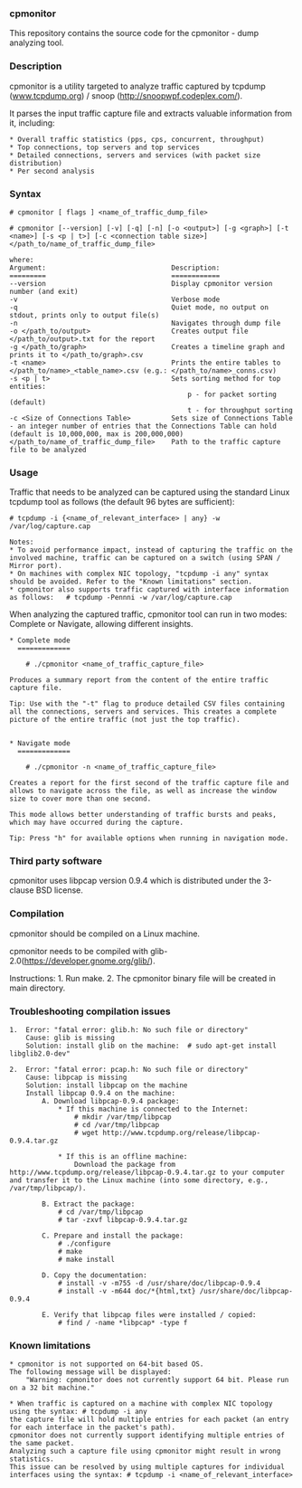 ### cpmonitor

This repository contains the source code for the cpmonitor - dump analyzing tool.


### Description

cpmonitor is a utility targeted to analyze traffic captured by tcpdump (www.tcpdump.org) / snoop (http://snoopwpf.codeplex.com/).

It parses the input traffic capture file and extracts valuable information from it, including:

	* Overall traffic statistics (pps, cps, concurrent, throughput)
	* Top connections, top servers and top services
	* Detailed connections, servers and services (with packet size distribution)
	* Per second analysis


### Syntax

    # cpmonitor [ flags ] <name_of_traffic_dump_file>

	# cpmonitor [--version] [-v] [-q] [-n] [-o <output>] [-g <graph>] [-t <name>] [-s <p | t>] [-c <connection table size>] </path_to/name_of_traffic_dump_file>

	where:
	Argument:								Description:
	=========								============
	--version								Display cpmonitor version number (and exit)
	-v										Verbose mode
	-q										Quiet mode, no output on stdout, prints only to output file(s)
	-n										Navigates through dump file
	-o </path_to/output>					Creates output file </path_to/output>.txt for the report
	-g </path_to/graph>						Creates a timeline graph and prints it to </path_to/graph>.csv
	-t <name>								Prints the entire tables to </path_to/name>_<table_name>.csv (e.g.: </path_to/name>_conns.csv)
	-s <p | t>								Sets sorting method for top entities:
												p - for packet sorting (default)
												t - for throughput sorting
	-c <Size of Connections Table>			Sets size of Connections Table - an integer number of entries that the Connections Table can hold (default is 10,000,000, max is 200,000,000)
	</path_to/name_of_traffic_dump_file>	Path to the traffic capture file to be analyzed


### Usage

Traffic that needs to be analyzed can be captured using the standard Linux tcpdump tool as follows (the default 96 bytes are sufficient):

	# tcpdump -i {<name_of_relevant_interface> | any} -w /var/log/capture.cap

	Notes:
	* To avoid performance impact, instead of capturing the traffic on the involved machine, traffic can be captured on a switch (using SPAN / Mirror port).
	* On machines with complex NIC topology, "tcpdump -i any" syntax should be avoided. Refer to the "Known limitations" section.
	* cpmonitor also supports traffic captured with interface information as follows: 	# tcpdump -Pennni -w /var/log/capture.cap


When analyzing the captured traffic, cpmonitor tool can run in two modes: Complete or Navigate, allowing different insights.

	* Complete mode
	  =============

		# ./cpmonitor <name_of_traffic_capture_file>

	Produces a summary report from the content of the entire traffic capture file.

	Tip: Use with the "-t" flag to produce detailed CSV files containing all the connections, servers and services. This creates a complete picture of the entire traffic (not just the top traffic).


	* Navigate mode
	  =============

		# ./cpmonitor -n <name_of_traffic_capture_file>

	Creates a report for the first second of the traffic capture file and allows to navigate across the file, as well as increase the window size to cover more than one second.

	This mode allows better understanding of traffic bursts and peaks, which may have occurred during the capture.

	Tip: Press "h" for available options when running in navigation mode.


### Third party software

cpmonitor uses libpcap version 0.9.4 which is distributed under the 3-clause BSD license.


### Compilation

cpmonitor should be compiled on a Linux machine.

cpmonitor needs to be compiled with glib-2.0(https://developer.gnome.org/glib/).

Instructions:
	1. Run make.
	2. The cpmonitor binary file will be created in main directory.


### Troubleshooting compilation issues

	1. 	Error: "fatal error: glib.h: No such file or directory"
		Cause: glib is missing
		Solution: install glib on the machine:	# sudo apt-get install libglib2.0-dev"

	2. 	Error: "fatal error: pcap.h: No such file or directory"
		Cause: libpcap is missing
		Solution: install libpcap on the machine
		Install libpcap 0.9.4 on the machine:
			A. Download libpcap-0.9.4 package:
				* If this machine is connected to the Internet:
					# mkdir /var/tmp/libpcap
					# cd /var/tmp/libpcap
					# wget http://www.tcpdump.org/release/libpcap-0.9.4.tar.gz

				* If this is an offline machine:
					Download the package from http://www.tcpdump.org/release/libpcap-0.9.4.tar.gz to your computer and transfer it to the Linux machine (into some directory, e.g., /var/tmp/libpcap/).

			B. Extract the package:
				# cd /var/tmp/libpcap
				# tar -zxvf libpcap-0.9.4.tar.gz

			C. Prepare and install the package:
				# ./configure
				# make
				# make install

			D. Copy the documentation:
				# install -v -m755 -d /usr/share/doc/libpcap-0.9.4
				# install -v -m644 doc/*{html,txt} /usr/share/doc/libpcap-0.9.4

			E. Verify that libpcap files were installed / copied:
				# find / -name *libpcap* -type f


### Known limitations

	* cpmonitor is not supported on 64-bit based OS.
	The following message will be displayed:
		"Warning: cpmonitor does not currently support 64 bit. Please run on a 32 bit machine."

	* When traffic is captured on a machine with complex NIC topology using the syntax: # tcpdump -i any
	the capture file will hold multiple entries for each packet (an entry for each interface in the packet's path).
	cpmonitor does not currently support identifying multiple entries of the same packet.
	Analyzing such a capture file using cpmonitor might result in wrong statistics.
	This issue can be resolved by using multiple captures for individual interfaces using the syntax: # tcpdump -i <name_of_relevant_interface>
